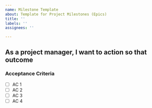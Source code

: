 ```yaml
---
name: Milestone Template
about: Template for Project Milestones (Epics)
title: ''
labels: ''
assignees: ''

---
```


## As a project manager, I want to **action** so that **outcome**

### Acceptance Criteria

- [ ] AC 1
- [ ] AC 2
- [ ] AC 3
- [ ] AC 4
